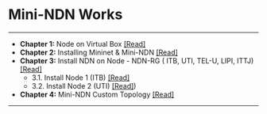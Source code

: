  # Mini-NDN Works 
 ****
 
 - <b>Chapter 1:</b> Node on Virtual Box [[Read]](https://github.com/syaifulahdan/Mini-NDN-Work/blob/main/Chapter-1.md)
 - <b>Chapter 2:</b> Installing Mininet & Mini-NDN [[Read]](https://github.com/syaifulahdan/Mini-NDN-Work/blob/main/Chapter-3.md)  
 - <b>Chapter 3:</b> Install NDN on Node - NDN-RG ( ITB, UTI, TEL-U, LIPI, ITTJ) [[Read]](https://github.com/syaifulahdan/Mini-NDN-Work/blob/main/Chapter-2.md)
    - 3.1. Install Node 1 (ITB) [[Read]](https://github.com/syaifulahdan/Mini-NDN-Work/blob/main/Chapter-2.md#21-install-node-1-itb)
    - 3.2. Install Node 2 (UTI) [[Read]](https://github.com/syaifulahdan/Mini-NDN-Work/blob/main/Chapter-2.md#22-install-node-2-uti))
 - <b>Chapter 4:</b> Mini-NDN Custom Topology [[Read]](https://github.com/syaifulahdan/Mini-NDN-Work/blob/main/Chapter-4.md)  
 ****
